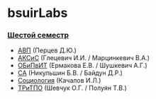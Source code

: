 # bsuirLabs
### [Шестой семестр](https://github.com/andrejHurynovic/bsuirLabs/tree/main/term6)
- [АВП](https://github.com/andrejHurynovic/bsuirLabs/tree/main/term6/АВП) (Перцев Д.Ю.)
- [АКСиС](https://github.com/andrejHurynovic/bsuirLabs/tree/main/term6/АКСиС) (Глецевич И.И. / Марцинкевич В.А.)
- [ОБиПвИТ](https://github.com/andrejHurynovic/bsuirLabs/tree/main/term6/ОБиПвИТ) (Ермакова Е.В. / Шушкевич А.Г.)
- [СА](https://github.com/andrejHurynovic/bsuirLabs/tree/main/term6/СА) (Никульшин Б.В. / Байдун Д.Р.)
- [Социология](https://github.com/andrejHurynovic/bsuirLabs/tree/main/term6/Социология) (Качалов И.Л.)
- [ТРиТПО](https://github.com/andrejHurynovic/bsuirLabs/tree/main/term6/ТРиТПО) (Шевчук О.Г. / Полуян Т.В.)
